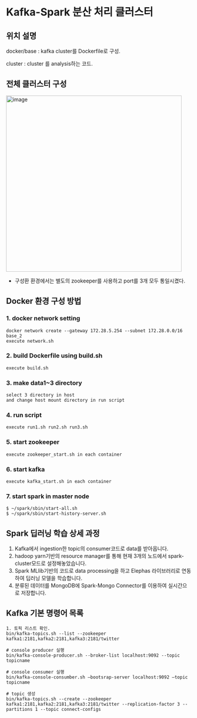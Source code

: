 # Kafka-Spark 분산 처리 클러스터

## 위치 설명

docker/base : kafka cluster를 Dockerfile로 구성. 

cluster : cluster 를 analysis하는 코드.


## 전체 클러스터 구성
<img width="477" alt="image" src="https://github.com/sperospera1225/kafka-spark-zookeeper-docker/assets/67995592/cdbe66c8-0247-4828-ac03-b19dff53f84e">

* 구성환 환경에서는 별도의 zookeeper를 사용하고 port를 3개 모두 통일시켰다.


## Docker 환경 구성 방법
### 1. docker network setting
```
docker network create --gateway 172.28.5.254 --subnet 172.28.0.0/16 base_2
execute network.sh
```
### 2. build Dockerfile using build.sh
```
execute build.sh
```
### 3. make data1~3 directory
```
select 3 directory in host
and change host mount directory in run script
```
### 4. run script
```
execute run1.sh run2.sh run3.sh
```
### 5. start zookeeper
```
execute zookeeper_start.sh in each container
```
### 6. start kafka
```
execute kafka_start.sh in each container
```
### 7. start spark in master node
```
$ ~/spark/sbin/start-all.sh
$ ~/spark/sbin/start-history-server.sh
```

## Spark 딥러닝 학습 상세 과정

1) Kafka에서 ingestion한 topic의 consumer코드로 data를 받아옵니다.
2) hadoop yarn기반의 resource manager를 통해 현재 3개의 노드에서 spark-cluster모드로 설정해놓았습니다.
3) Spark MLlib기반의 코드로 data processing을 하고 Elephas 라이브러리로 연동하여 딥러닝 모델을 학습합니다.
4) 분류된 데이터를 MongoDB에 Spark-Mongo Connector를 이용하여 실시간으로 저장합니다.

## Kafka 기본 명령어 목록

```
1. 토픽 리스트 확인.
bin/kafka-topics.sh --list --zookeeper kafka1:2181,kafka2:2181,kafka3:2181/twitter  

# console producer 실행
bin/kafka-console-producer.sh --broker-list localhost:9092 --topic topicname

# console consumer 실행
bin/kafka-console-consumber.sh –bootsrap-server localhost:9092 –topic topicname

# topic 생성
bin/kafka-topics.sh --create --zookeeper kafka1:2181,kafka2:2181,kafka3:2181/twitter --replication-factor 3 --partitions 1 --topic connect-configs
```
